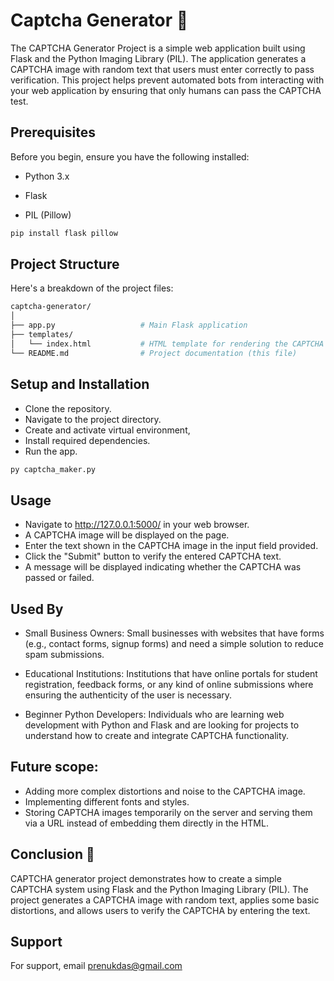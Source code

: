 
# Captcha Generator 🤖

The CAPTCHA Generator Project is a simple web application built using Flask and the Python Imaging Library (PIL). The application generates a CAPTCHA image with random text that users must enter correctly to pass verification. This project helps prevent automated bots from interacting with your web application by ensuring that only humans can pass the CAPTCHA test.



## Prerequisites
Before you begin, ensure you have the following installed:
- Python 3.x

- Flask

- PIL (Pillow)


```bash
pip install flask pillow
```
## Project Structure
Here's a breakdown of the project files:


```bash
captcha-generator/
│
├── app.py                   # Main Flask application
├── templates/
│   └── index.html           # HTML template for rendering the CAPTCHA
└── README.md                # Project documentation (this file)

```

## Setup and Installation

- Clone the repository.
- Navigate to the project directory.
- Create and activate virtual environment,
- Install required dependencies.
- Run the app.

```bash
py captcha_maker.py
```

## Usage
- Navigate to http://127.0.0.1:5000/ in your web browser.
- A CAPTCHA image will be displayed on the page.
- Enter the text shown in the CAPTCHA image in the input field provided.
- Click the "Submit" button to verify the entered CAPTCHA text.
- A message will be displayed indicating whether the CAPTCHA was passed or failed.










## Used By

- Small Business Owners: Small businesses with websites that have forms (e.g., contact forms, signup forms) and need a simple solution to reduce spam submissions.
- Educational Institutions: Institutions that have online portals for student registration, feedback forms, or any kind of online submissions where ensuring the authenticity of the user is necessary.

- Beginner Python Developers: Individuals who are learning web development with Python and Flask and are looking for projects to understand how to create and integrate CAPTCHA functionality.

## Future scope:
- Adding more complex distortions and noise to the CAPTCHA image.
- Implementing different fonts and styles.
- Storing CAPTCHA images temporarily on the server and serving them via a URL instead of embedding them directly in the HTML.




##  Conclusion 🚀

CAPTCHA generator project demonstrates how to create a simple CAPTCHA system using Flask and the Python Imaging Library (PIL). The project generates a CAPTCHA image with random text, applies some basic distortions, and allows users to verify the CAPTCHA by entering the text.

## Support

For support, email prenukdas@gmail.com
